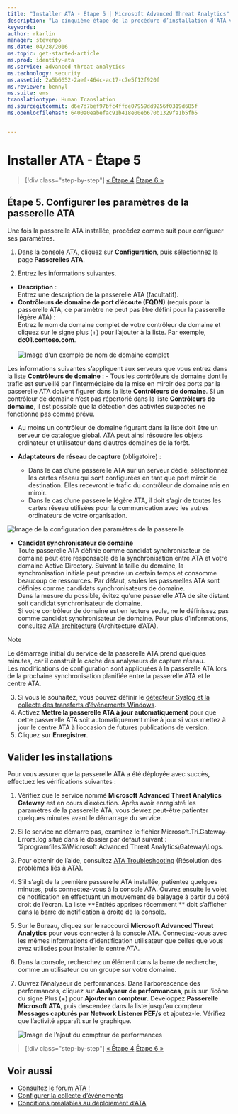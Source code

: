 ```yaml
---
title: "Installer ATA - Étape 5 | Microsoft Advanced Threat Analytics"
description: "La cinquième étape de la procédure d’installation d’ATA vous aide à configurer les paramètres de votre passerelle ATA."
keywords: 
author: rkarlin
manager: stevenpo
ms.date: 04/28/2016
ms.topic: get-started-article
ms.prod: identity-ata
ms.service: advanced-threat-analytics
ms.technology: security
ms.assetid: 2a5b6652-2aef-464c-ac17-c7e5f12f920f
ms.reviewer: bennyl
ms.suite: ems
translationtype: Human Translation
ms.sourcegitcommit: d6e7d7bef97bfc4ffde07959dd9256f0319d685f
ms.openlocfilehash: 6400a0eabefac91b418e00eb670b1329fa1b5fb5


---
```


# Installer ATA - Étape 5

>[!div class="step-by-step"]
[« Étape 4](install-ata-step4.md)
[Étape 6 »](install-ata-step6.md)


## Étape 5. Configurer les paramètres de la passerelle ATA
Une fois la passerelle ATA installée, procédez comme suit pour configurer ses paramètres.

1.  Dans la console ATA, cliquez sur **Configuration**, puis sélectionnez la page **Passerelles ATA**.

2.  Entrez les informations suivantes.

  - **Description** : <br>Entrez une description de la passerelle ATA (facultatif).
  - **Contrôleurs de domaine de port d’écoute (FQDN)** (requis pour la passerelle ATA, ce paramètre ne peut pas être défini pour la passerelle légère ATA) : <br>Entrez le nom de domaine complet de votre contrôleur de domaine et cliquez sur le signe plus (+) pour l’ajouter à la liste. Par exemple, **dc01.contoso.com**.<br /><br />![Image d’un exemple de nom de domaine complet](media/ATAGWDomainController.png)

Les informations suivantes s’appliquent aux serveurs que vous entrez dans la liste **Contrôleurs de domaine** : - Tous les contrôleurs de domaine dont le trafic est surveillé par l’intermédiaire de la mise en miroir des ports par la passerelle ATA doivent figurer dans la liste **Contrôleurs de domaine**. Si un contrôleur de domaine n’est pas répertorié dans la liste **Contrôleurs de domaine**, il est possible que la détection des activités suspectes ne fonctionne pas comme prévu.
- Au moins un contrôleur de domaine figurant dans la liste doit être un serveur de catalogue global. ATA peut ainsi résoudre les objets ordinateur et utilisateur dans d’autres domaines de la forêt.

 - **Adaptateurs de réseau de capture** (obligatoire) :<br>
     - Dans le cas d’une passerelle ATA sur un serveur dédié, sélectionnez les cartes réseau qui sont configurées en tant que port miroir de destination. Elles recevront le trafic du contrôleur de domaine mis en miroir.
     - Dans le cas d’une passerelle légère ATA, il doit s’agir de toutes les cartes réseau utilisées pour la communication avec les autres ordinateurs de votre organisation.

![Image de la configuration des paramètres de la passerelle](media/ATA-Config-GW-Settings.jpg)

 - **Candidat synchronisateur de domaine**<br>
Toute passerelle ATA définie comme candidat synchronisateur de domaine peut être responsable de la synchronisation entre ATA et votre domaine Active Directory. Suivant la taille du domaine, la synchronisation initiale peut prendre un certain temps et consomme beaucoup de ressources. Par défaut, seules les passerelles ATA sont définies comme candidats synchronisateurs de domaine. <br>Dans la mesure du possible, évitez qu’une passerelle ATA de site distant soit candidat synchronisateur de domaine.<br>Si votre contrôleur de domaine est en lecture seule, ne le définissez pas comme candidat synchronisateur de domaine. Pour plus d’informations, consultez [ATA architecture](/advanced-threat-analytics/plan-design/ata-architecture#ata-lightweight-gateway-features) (Architecture d’ATA).

> [!NOTE] 
> Le démarrage initial du service de la passerelle ATA prend quelques minutes, car il construit le cache des analyseurs de capture réseau.<br>
> Les modifications de configuration sont appliquées à la passerelle ATA lors de la prochaine synchronisation planifiée entre la passerelle ATA et le centre ATA.



    

3. Si vous le souhaitez, vous pouvez définir le [détecteur Syslog et la collecte des transferts d’événements Windows](configure-event-collection.md). 
4. Activez **Mettre la passerelle ATA à jour automatiquement** pour que cette passerelle ATA soit automatiquement mise à jour si vous mettez à jour le centre ATA à l’occasion de futures publications de version.
3.  Cliquez sur **Enregistrer**.


## Valider les installations
Pour vous assurer que la passerelle ATA a été déployée avec succès, effectuez les vérifications suivantes :

1.  Vérifiez que le service nommé **Microsoft Advanced Threat Analytics Gateway** est en cours d’exécution. Après avoir enregistré les paramètres de la passerelle ATA, vous devrez peut-être patienter quelques minutes avant le démarrage du service.

2.  Si le service ne démarre pas, examinez le fichier Microsoft.Tri.Gateway-Errors.log situé dans le dossier par défaut suivant : %programfiles%\Microsoft Advanced Threat Analytics\Gateway\Logs.

3.  Pour obtenir de l’aide, consultez [ATA Troubleshooting](/advanced-threat-analytics/troubleshoot/troubleshooting-ata-known-errors) (Résolution des problèmes liés à ATA).

4.  S’il s’agit de la première passerelle ATA installée, patientez quelques minutes, puis connectez-vous à la console ATA. Ouvrez ensuite le volet de notification en effectuant un mouvement de balayage à partir du côté droit de l’écran. La liste **Entités apprises récemment	** doit s’afficher dans la barre de notification à droite de la console.

5.  Sur le Bureau, cliquez sur le raccourci **Microsoft Advanced Threat Analytics** pour vous connecter à la console ATA. Connectez-vous avec les mêmes informations d’identification utilisateur que celles que vous avez utilisées pour installer le centre ATA.
6.  Dans la console, recherchez un élément dans la barre de recherche, comme un utilisateur ou un groupe sur votre domaine.
7.  Ouvrez l’Analyseur de performances. Dans l’arborescence des performances, cliquez sur **Analyseur de performances**, puis sur l’icône du signe Plus (+) pour **Ajouter un compteur**. Développez **Passerelle Microsoft ATA**, puis descendez dans la liste jusqu’au compteur **Messages capturés par Network Listener PEF/s** et ajoutez-le. Vérifiez que l’activité apparaît sur le graphique.

    ![Image de l’ajout du compteur de performances](media/ATA-performance-monitoring-add-counters.png)


>[!div class="step-by-step"]
[« Étape 4](install-ata-step4.md)
[Étape 6 »](install-ata-step6.md)

## Voir aussi

- [Consultez le forum ATA !](https://social.technet.microsoft.com/Forums/security/home?forum=mata)
- [Configurer la collecte d’événements](configure-event-collection.md)
- [Conditions préalables au déploiement d’ATA](/advanced-threat-analytics/plan-design/ata-prerequisites)




<!--HONumber=Jun16_HO4-->


